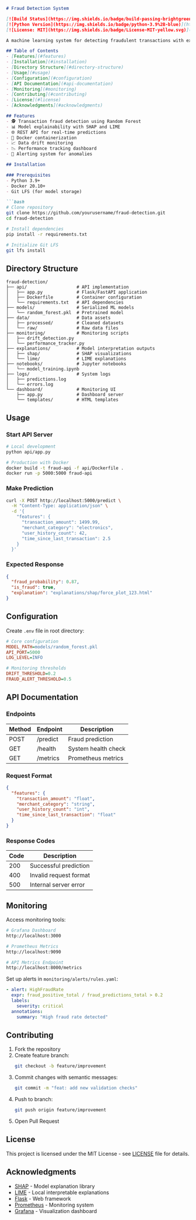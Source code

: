 ```markdown
# Fraud Detection System

[![Build Status](https://img.shields.io/badge/build-passing-brightgreen)](https://github.com/yourusername/fraud-detection)
[![Python Version](https://img.shields.io/badge/python-3.9%2B-blue)](https://www.python.org/)
[![License: MIT](https://img.shields.io/badge/License-MIT-yellow.svg)](https://opensource.org/licenses/MIT)

A machine learning system for detecting fraudulent transactions with explainable AI and monitoring capabilities.

## Table of Contents
- [Features](#features)
- [Installation](#installation)
- [Directory Structure](#directory-structure)
- [Usage](#usage)
- [Configuration](#configuration)
- [API Documentation](#api-documentation)
- [Monitoring](#monitoring)
- [Contributing](#contributing)
- [License](#license)
- [Acknowledgments](#acknowledgments)

## Features
- 🕵️ Transaction fraud detection using Random Forest
- 📊 Model explainability with SHAP and LIME
- 🌐 REST API for real-time predictions
- 🐳 Docker containerization
- 📈 Data drift monitoring
- 📉 Performance tracking dashboard
- 🔔 Alerting system for anomalies

## Installation

### Prerequisites
- Python 3.9+
- Docker 20.10+
- Git LFS (for model storage)

```bash
# Clone repository
git clone https://github.com/yourusername/fraud-detection.git
cd fraud-detection

# Install dependencies
pip install -r requirements.txt

# Initialize Git LFS
git lfs install
```

## Directory Structure

```
fraud-detection/
├── api/                   # API implementation
│   ├── app.py             # Flask/FastAPI application
│   ├── Dockerfile         # Container configuration
│   └── requirements.txt   # API dependencies
├── models/                # Serialized ML models
│   └── random_forest.pkl  # Pretrained model
├── data/                  # Data assets
│   ├── processed/         # Cleaned datasets
│   └── raw/               # Raw data files
├── monitoring/            # Monitoring scripts
│   ├── drift_detection.py
│   └── performance_tracker.py
├── explanations/          # Model interpretation outputs
│   ├── shap/              # SHAP visualizations
│   └── lime/              # LIME explanations
├── notebooks/             # Jupyter notebooks
│   └── model_training.ipynb
├── logs/                  # System logs
│   ├── predictions.log
│   └── errors.log
└── dashboard/             # Monitoring UI
    ├── app.py             # Dashboard server
    └── templates/         # HTML templates
```

## Usage

### Start API Server

```bash
# Local development
python api/app.py

# Production with Docker
docker build -t fraud-api -f api/Dockerfile .
docker run -p 5000:5000 fraud-api
```

### Make Prediction

```bash
curl -X POST http://localhost:5000/predict \
  -H "Content-Type: application/json" \
  -d '{
    "features": {
      "transaction_amount": 1499.99,
      "merchant_category": "electronics",
      "user_history_count": 42,
      "time_since_last_transaction": 2.5
    }
  }'
```

### Expected Response

```json
{
  "fraud_probability": 0.87,
  "is_fraud": true,
  "explanation": "explanations/shap/force_plot_123.html"
}
```

## Configuration

Create `.env` file in root directory:

```ini
# Core configuration
MODEL_PATH=models/random_forest.pkl
API_PORT=5000
LOG_LEVEL=INFO

# Monitoring thresholds
DRIFT_THRESHOLD=0.2
FRAUD_ALERT_THRESHOLD=0.5
```

## API Documentation

### Endpoints

| Method | Endpoint    | Description               |
|--------|-------------|---------------------------|
| POST   | /predict    | Fraud prediction          |
| GET    | /health     | System health check       |
| GET    | /metrics    | Prometheus metrics        |

### Request Format

```json
{
  "features": {
    "transaction_amount": "float",
    "merchant_category": "string",
    "user_history_count": "int",
    "time_since_last_transaction": "float"
  }
}
```

### Response Codes

| Code | Description                  |
|------|------------------------------|
| 200  | Successful prediction        |
| 400  | Invalid request format       |
| 500  | Internal server error        |

## Monitoring

Access monitoring tools:

```bash
# Grafana Dashboard
http://localhost:3000

# Prometheus Metrics
http://localhost:9090

# API Metrics Endpoint
http://localhost:8000/metrics
```

Set up alerts in `monitoring/alerts/rules.yaml`:

```yaml
- alert: HighFraudRate
  expr: fraud_positive_total / fraud_predictions_total > 0.2
  labels:
    severity: critical
  annotations:
    summary: "High fraud rate detected"
```

## Contributing

1. Fork the repository
2. Create feature branch:
   ```bash
   git checkout -b feature/improvement
   ```
3. Commit changes with semantic messages:
   ```bash
   git commit -m "feat: add new validation checks"
   ```
4. Push to branch:
   ```bash
   git push origin feature/improvement
   ```
5. Open Pull Request

## License

This project is licensed under the MIT License - see [LICENSE](LICENSE) file for details.

## Acknowledgments

- [SHAP](https://github.com/shap/shap) - Model explanation library
- [LIME](https://github.com/marcotcr/lime) - Local interpretable explanations
- [Flask](https://flask.palletsprojects.com/) - Web framework
- [Prometheus](https://prometheus.io/) - Monitoring system
- [Grafana](https://grafana.com/) - Visualization dashboard

